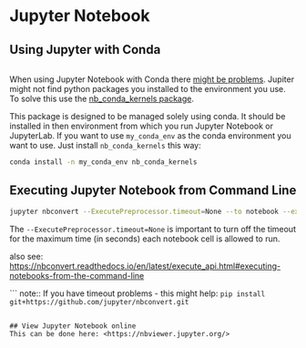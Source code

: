 # Jupyter Notebook

## Using Jupyter with Conda
``` note:: At the moment (Aug. 6. 2019) this problem seems to be fixed in jupyter. No other software is needed.
```

When using Jupyter Notebook with Conda there [might be
problems](https://stackoverflow.com/questions/39604271/conda-environments-not-showing-up-in-jupyter-notebook/44786736).
Jupiter might not find python packages you installed to the environment
you use. To solve this use the [nb\_conda\_kernels
package](https://github.com/Anaconda-Platform/nb_conda_kernels).

This package is designed to be managed solely using conda. It should be
installed in then environment from which you run Jupyter Notebook or
JupyterLab. If you want to use `my_conda_env` as the conda environment
you want to use. Just install `nb_conda_kernels` this way:

```bash
conda install -n my_conda_env nb_conda_kernels
```

## Executing Jupyter Notebook from Command Line
```bash
jupyter nbconvert --ExecutePreprocessor.timeout=None --to notebook --execute <noteboo_name>.ipynb
```

The `--ExecutePreprocessor.timeout=None` is important to turn off the
timeout for the maximum time (in seconds) each notebook cell is allowed
to run.

also see: <https://nbconvert.readthedocs.io/en/latest/execute_api.html#executing-notebooks-from-the-command-line>

``` note:: If you have timeout problems - this might help: `pip install git+https://github.com/jupyter/nbconvert.git`
```

## View Jupyter Notebook online
This can be done here: <https://nbviewer.jupyter.org/>
